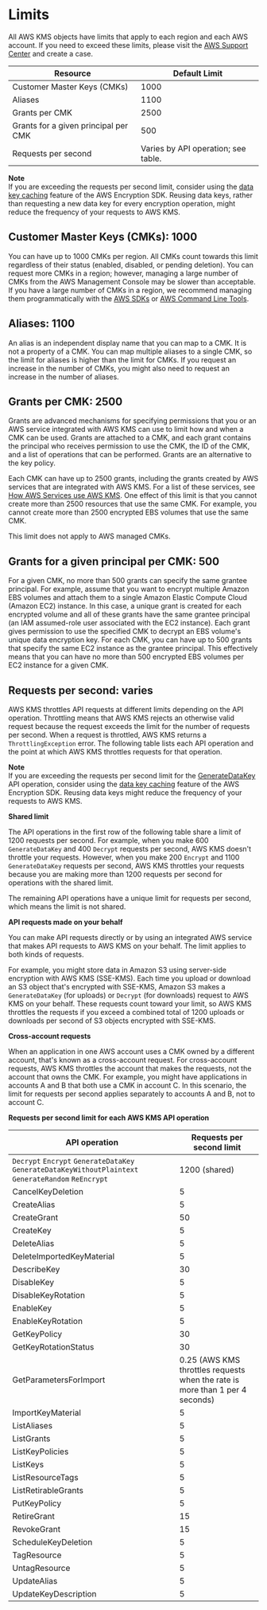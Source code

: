 # Limits<a name="limits"></a>

All AWS KMS objects have limits that apply to each region and each AWS account\. If you need to exceed these limits, please visit the [AWS Support Center](https://console.aws.amazon.com/support/home) and create a case\.


| Resource | Default Limit | 
| --- | --- | 
| Customer Master Keys \(CMKs\) | 1000 | 
| Aliases | 1100 | 
| Grants per CMK | 2500 | 
| Grants for a given principal per CMK | 500 | 
| Requests per second | Varies by API operation; see table\. | 

**Note**  
If you are exceeding the requests per second limit, consider using the [data key caching](http://docs.aws.amazon.com/encryption-sdk/latest/developer-guide/data-key-caching.html) feature of the AWS Encryption SDK\. Reusing data keys, rather than requesting a new data key for every encryption operation, might reduce the frequency of your requests to AWS KMS\. 

## Customer Master Keys \(CMKs\): 1000<a name="customer-master-keys-limit"></a>

You can have up to 1000 CMKs per region\. All CMKs count towards this limit regardless of their status \(enabled, disabled, or pending deletion\)\. You can request more CMKs in a region; however, managing a large number of CMKs from the AWS Management Console may be slower than acceptable\. If you have a large number of CMKs in a region, we recommend managing them programmatically with the [AWS SDKs](https://aws.amazon.com/tools/#sdk) or [AWS Command Line Tools](https://aws.amazon.com/tools/#cli)\.

## Aliases: 1100<a name="aliases-limit"></a>

An alias is an independent display name that you can map to a CMK\. It is not a property of a CMK\. You can map multiple aliases to a single CMK, so the limit for aliases is higher than the limit for CMKs\. If you request an increase in the number of CMKs, you might also need to request an increase in the number of aliases\.

## Grants per CMK: 2500<a name="grants-per-key"></a>

Grants are advanced mechanisms for specifying permissions that you or an AWS service integrated with AWS KMS can use to limit how and when a CMK can be used\. Grants are attached to a CMK, and each grant contains the principal who receives permission to use the CMK, the ID of the CMK, and a list of operations that can be performed\. Grants are an alternative to the key policy\.

Each CMK can have up to 2500 grants, including the grants created by AWS services that are integrated with AWS KMS\. For a list of these services, see [How AWS Services use AWS KMS](service-integration.md)\. One effect of this limit is that you cannot create more than 2500 resources that use the same CMK\. For example, you cannot create more than 2500 encrypted EBS volumes that use the same CMK\.

This limit does not apply to AWS managed CMKs\.

## Grants for a given principal per CMK: 500<a name="grants-per-principal-per-key"></a>

For a given CMK, no more than 500 grants can specify the same grantee principal\. For example, assume that you want to encrypt multiple Amazon EBS volumes and attach them to a single Amazon Elastic Compute Cloud \(Amazon EC2\) instance\. In this case, a unique grant is created for each encrypted volume and all of these grants have the same grantee principal \(an IAM assumed\-role user associated with the EC2 instance\)\. Each grant gives permission to use the specified CMK to decrypt an EBS volume's unique data encryption key\. For each CMK, you can have up to 500 grants that specify the same EC2 instance as the grantee principal\. This effectively means that you can have no more than 500 encrypted EBS volumes per EC2 instance for a given CMK\.

## Requests per second: varies<a name="requests-per-second"></a>

AWS KMS throttles API requests at different limits depending on the API operation\. Throttling means that AWS KMS rejects an otherwise valid request because the request exceeds the limit for the number of requests per second\. When a request is throttled, AWS KMS returns a `ThrottlingException` error\. The following table lists each API operation and the point at which AWS KMS throttles requests for that operation\.

**Note**  
If you are exceeding the requests per second limit for the [GenerateDataKey](http://docs.aws.amazon.com/kms/latest/APIReference/API_GenerateDataKey.html) API operation, consider using the [data key caching](http://docs.aws.amazon.com/encryption-sdk/latest/developer-guide/data-key-caching.html) feature of the AWS Encryption SDK\. Reusing data keys might reduce the frequency of your requests to AWS KMS\. 

**Shared limit**

The API operations in the first row of the following table share a limit of 1200 requests per second\. For example, when you make 600 `GenerateDataKey` and 400 `Decrypt` requests per second, AWS KMS doesn't throttle your requests\. However, when you make 200 `Encrypt` and 1100 `GenerateDataKey` requests per second, AWS KMS throttles your requests because you are making more than 1200 requests per second for operations with the shared limit\.

The remaining API operations have a unique limit for requests per second, which means the limit is not shared\.

**API requests made on your behalf**

You can make API requests directly or by using an integrated AWS service that makes API requests to AWS KMS on your behalf\. The limit applies to both kinds of requests\.

For example, you might store data in Amazon S3 using server\-side encryption with AWS KMS \(SSE\-KMS\)\. Each time you upload or download an S3 object that's encrypted with SSE\-KMS, Amazon S3 makes a `GenerateDataKey` \(for uploads\) or `Decrypt` \(for downloads\) request to AWS KMS on your behalf\. These requests count toward your limit, so AWS KMS throttles the requests if you exceed a combined total of 1200 uploads or downloads per second of S3 objects encrypted with SSE\-KMS\.

**Cross\-account requests**

When an application in one AWS account uses a CMK owned by a different account, that's known as a cross\-account request\. For cross\-account requests, AWS KMS throttles the account that makes the requests, not the account that owns the CMK\. For example, you might have applications in accounts A and B that both use a CMK in account C\. In this scenario, the limit for requests per second applies separately to accounts A and B, not to account C\.


**Requests per second limit for each AWS KMS API operation**  

| API operation | Requests per second limit | 
| --- | --- | 
|  `Decrypt` `Encrypt` `GenerateDataKey` `GenerateDataKeyWithoutPlaintext` `GenerateRandom` `ReEncrypt`  | 1200 \(shared\) | 
| CancelKeyDeletion | 5 | 
| CreateAlias | 5 | 
| CreateGrant | 50 | 
| CreateKey | 5 | 
| DeleteAlias | 5 | 
| DeleteImportedKeyMaterial | 5 | 
| DescribeKey | 30 | 
| DisableKey | 5 | 
| DisableKeyRotation | 5 | 
| EnableKey | 5 | 
| EnableKeyRotation | 5 | 
| GetKeyPolicy | 30 | 
| GetKeyRotationStatus | 30 | 
| GetParametersForImport | 0\.25 \(AWS KMS throttles requests when the rate is more than 1 per 4 seconds\) | 
| ImportKeyMaterial | 5 | 
| ListAliases | 5 | 
| ListGrants | 5 | 
| ListKeyPolicies | 5 | 
| ListKeys | 5 | 
| ListResourceTags | 5 | 
| ListRetirableGrants | 5 | 
| PutKeyPolicy | 5 | 
| RetireGrant | 15 | 
| RevokeGrant | 15 | 
| ScheduleKeyDeletion | 5 | 
| TagResource | 5 | 
| UntagResource | 5 | 
| UpdateAlias | 5 | 
| UpdateKeyDescription | 5 | 